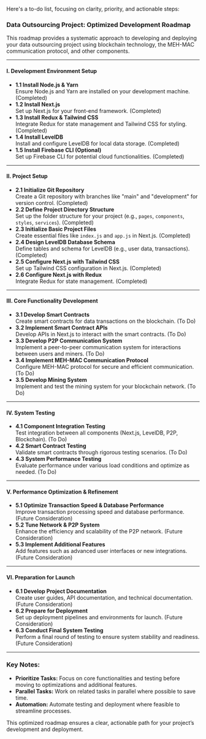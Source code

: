 Here's a to-do list, focusing on clarity, priority, and actionable steps:

### **Data Outsourcing Project: Optimized Development Roadmap**

This roadmap provides a systematic approach to developing and deploying your data outsourcing project using blockchain technology, the MEH-MAC communication protocol, and other components.

---

#### **I. Development Environment Setup**
   - **1.1 Install Node.js & Yarn**  
     Ensure Node.js and Yarn are installed on your development machine. (Completed)
   - **1.2 Install Next.js**  
     Set up Next.js for your front-end framework. (Completed)
   - **1.3 Install Redux & Tailwind CSS**  
     Integrate Redux for state management and Tailwind CSS for styling. (Completed)
   - **1.4 Install LevelDB**  
     Install and configure LevelDB for local data storage. (Completed)
   - **1.5 Install Firebase CLI (Optional)**  
     Set up Firebase CLI for potential cloud functionalities. (Completed)

---

#### **II. Project Setup**
   - **2.1 Initialize Git Repository**  
     Create a Git repository with branches like "main" and "development" for version control. (Completed)
   - **2.2 Define Project Directory Structure**  
     Set up the folder structure for your project (e.g., `pages`, `components`, `styles`, `services`). (Completed)
   - **2.3 Initialize Basic Project Files**  
     Create essential files like `index.js` and `app.js` in Next.js. (Completed)
   - **2.4 Design LevelDB Database Schema**  
     Define tables and schema for LevelDB (e.g., user data, transactions). (Completed)
   - **2.5 Configure Next.js with Tailwind CSS**  
     Set up Tailwind CSS configuration in Next.js. (Completed)
   - **2.6 Configure Next.js with Redux**  
     Integrate Redux for state management. (Completed)

---

#### **III. Core Functionality Development**
   - **3.1 Develop Smart Contracts**  
     Create smart contracts for data transactions on the blockchain. (To Do)
   - **3.2 Implement Smart Contract APIs**  
     Develop APIs in Next.js to interact with the smart contracts. (To Do)
   - **3.3 Develop P2P Communication System**  
     Implement a peer-to-peer communication system for interactions between users and miners. (To Do)
   - **3.4 Implement MEH-MAC Communication Protocol**  
     Configure MEH-MAC protocol for secure and efficient communication. (To Do)
   - **3.5 Develop Mining System**  
     Implement and test the mining system for your blockchain network. (To Do)

---

#### **IV. System Testing**
   - **4.1 Component Integration Testing**  
     Test integration between all components (Next.js, LevelDB, P2P, Blockchain). (To Do)
   - **4.2 Smart Contract Testing**  
     Validate smart contracts through rigorous testing scenarios. (To Do)
   - **4.3 System Performance Testing**  
     Evaluate performance under various load conditions and optimize as needed. (To Do)

---

#### **V. Performance Optimization & Refinement**
   - **5.1 Optimize Transaction Speed & Database Performance**  
     Improve transaction processing speed and database performance. (Future Consideration)
   - **5.2 Tune Network & P2P System**  
     Enhance the efficiency and scalability of the P2P network. (Future Consideration)
   - **5.3 Implement Additional Features**  
     Add features such as advanced user interfaces or new integrations. (Future Consideration)

---

#### **VI. Preparation for Launch**
   - **6.1 Develop Project Documentation**  
     Create user guides, API documentation, and technical documentation. (Future Consideration)
   - **6.2 Prepare for Deployment**  
     Set up deployment pipelines and environments for launch. (Future Consideration)
   - **6.3 Conduct Final System Testing**  
     Perform a final round of testing to ensure system stability and readiness. (Future Consideration)

---

### **Key Notes:**
- **Prioritize Tasks:** Focus on core functionalities and testing before moving to optimizations and additional features.
- **Parallel Tasks:** Work on related tasks in parallel where possible to save time.
- **Automation:** Automate testing and deployment where feasible to streamline processes.

This optimized roadmap ensures a clear, actionable path for your project’s development and deployment.
